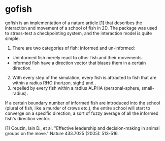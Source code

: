 gofish
======

gofish is an implementation of a nature article [1] that describes the interaction and movement of a school of fish in 2D.
The package was used to stress-test a checkpointing system, and the interaction model is quite simple:

1. There are two categories of fish: informed and un-informed:
  - Uninformed fish merely react to other fish and their movements.
  - Informed fish have a direction vector that biases them in a certain direction.
2. With every step of the simulation, every fish is attracted to fish that are within a radius RHO (horizon, sight) and..
3. repelled by every fish within a radius ALPHA (personal-sphere, small-radius).

If a certain boundary number of informed fish are introduced into the school (plural of fish, like a murder of crows etc.), the entire school will start to converge on a specific direction, a sort of fuzzy average of all the informed fish's direction vector.

[1] Couzin, Iain D., et al. "Effective leadership and decision-making in animal groups on the move." Nature 433.7025 (2005): 513-516.
